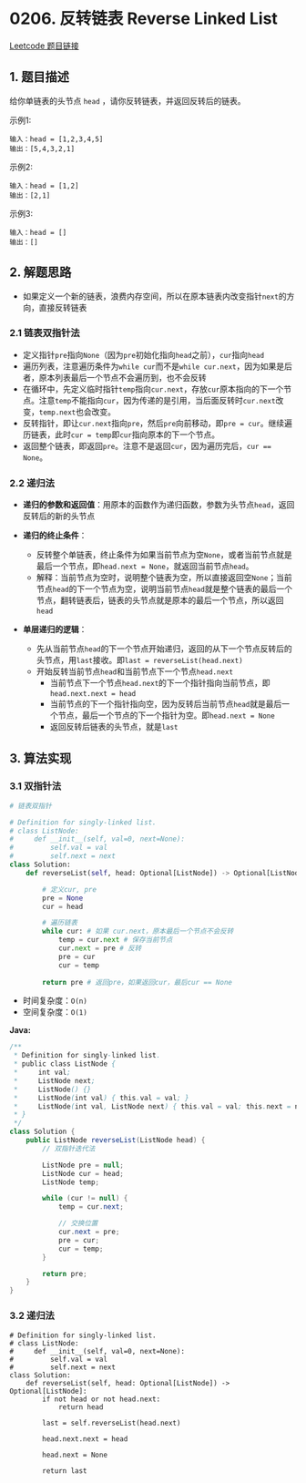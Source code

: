 # 0206. 反转链表 Reverse Linked List
[Leetcode 题目链接](https://leetcode.com/problems/reverse-linked-list/)

## 1. 题目描述
给你单链表的头节点 `head` ，请你反转链表，并返回反转后的链表。

示例1: 
```
输入：head = [1,2,3,4,5]
输出：[5,4,3,2,1]
```

示例2:
```
输入：head = [1,2]
输出：[2,1]
```
示例3:
```
输入：head = []
输出：[]
```

## 2. 解题思路
* 如果定义一个新的链表，浪费内存空间，所以在原本链表内改变指针`next`的方向，直接反转链表

### 2.1 链表双指针法
* 定义指针`pre`指向`None`（因为`pre`初始化指向`head`之前），`cur`指向`head`
* 遍历列表，注意遍历条件为`while cur`而不是`while cur.next`，因为如果是后者，原本列表最后一个节点不会遍历到，也不会反转
* 在循环中，先定义临时指针`temp`指向`cur.next`，存放`cur`原本指向的下一个节点。注意`temp`不能指向`cur`，因为传递的是引用，当后面反转时`cur.next`改变，`temp.next`也会改变。
* 反转指针，即让`cur.next`指向`pre`，然后`pre`向前移动，即`pre = cur`。继续遍历链表，此时`cur = temp`即`cur`指向原本的下一个节点。
* 返回整个链表，即返回`pre`。注意不是返回`cur`，因为遍历完后，`cur == None`。

### 2.2 递归法
- **递归的参数和返回值**：用原本的函数作为递归函数，参数为头节点`head`，返回反转后的新的头节点
- **递归的终止条件**：
  - 反转整个单链表，终止条件为如果当前节点为空`None`，或者当前节点就是最后一个节点，即`head.next = None`，就返回当前节点`head`。
  - 解释：当前节点为空时，说明整个链表为空，所以直接返回空`None`；当前节点`head`的下一个节点为空，说明当前节点`head`就是整个链表的最后一个节点，翻转链表后，链表的头节点就是原本的最后一个节点，所以返回`head`

- **单层递归的逻辑**：
  - 先从当前节点`head`的下一个节点开始递归，返回的从下一个节点反转后的头节点，用`last`接收。即`last = reverseList(head.next)`
  - 开始反转当前节点`head`和当前节点下一个节点`head.next`
    - 当前节点下一个节点`head.next`的下一个指针指向当前节点，即`head.next.next = head`
    - 当前节点的下一个指针指向空，因为反转后当前节点`head`就是最后一个节点，最后一个节点的下一个指针为空。即`head.next = None`
    - 返回反转后链表的头节点，就是`last`


## 3. 算法实现
### 3.1 双指针法

```Python
# 链表双指针

# Definition for singly-linked list.
# class ListNode:
#     def __init__(self, val=0, next=None):
#         self.val = val
#         self.next = next
class Solution:
    def reverseList(self, head: Optional[ListNode]) -> Optional[ListNode]:

        # 定义cur, pre
        pre = None
        cur = head

        # 遍历链表
        while cur: # 如果 cur.next，原本最后一个节点不会反转
            temp = cur.next # 保存当前节点
            cur.next = pre # 反转
            pre = cur
            cur = temp
        
        return pre # 返回pre，如果返回cur，最后cur == None
```
* 时间复杂度：`O(n)`
* 空间复杂度：`O(1)`

**Java:**
```Java
/**
 * Definition for singly-linked list.
 * public class ListNode {
 *     int val;
 *     ListNode next;
 *     ListNode() {}
 *     ListNode(int val) { this.val = val; }
 *     ListNode(int val, ListNode next) { this.val = val; this.next = next; }
 * }
 */
class Solution {
    public ListNode reverseList(ListNode head) {
        // 双指针迭代法

        ListNode pre = null;
        ListNode cur = head;
        ListNode temp;

        while (cur != null) {
            temp = cur.next;

            // 交换位置
            cur.next = pre;
            pre = cur;
            cur = temp;    
        }

        return pre;
    }
}
```

### 3.2 递归法
```Py
# Definition for singly-linked list.
# class ListNode:
#     def __init__(self, val=0, next=None):
#         self.val = val
#         self.next = next
class Solution:
    def reverseList(self, head: Optional[ListNode]) -> Optional[ListNode]:
        if not head or not head.next:
            return head

        last = self.reverseList(head.next)

        head.next.next = head

        head.next = None

        return last      
```